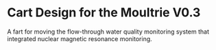 # Cart Design for the Moultrie V0.3
A fart for moving the flow-through water quality monitoring system that integrated nuclear magnetic resonance monitoring.